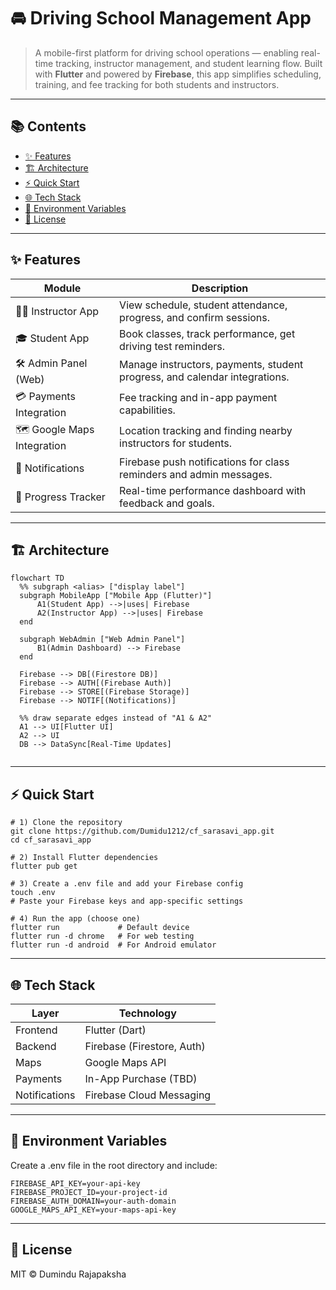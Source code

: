 # 🚘 Driving School Management App

> A mobile-first platform for driving school operations — enabling real-time tracking, instructor management, and student learning flow. Built with **Flutter** and powered by **Firebase**, this app simplifies scheduling, training, and fee tracking for both students and instructors.

---

## 📚 Contents

- [✨ Features](#-features)
- [🏗️ Architecture](#️-architecture)
- [⚡ Quick Start](#-quick-start)
- [🌐 Tech Stack](#-tech-stack)
- [🔐 Environment Variables](#-environment-variables)
- [📜 License](#-license)

---

## ✨ Features

| Module                    | Description                                                                 |
|---------------------------|-----------------------------------------------------------------------------|
| 👨‍🏫 Instructor App         | View schedule, student attendance, progress, and confirm sessions.          |
| 🎓 Student App            | Book classes, track performance, get driving test reminders.                |
| 🛠️ Admin Panel (Web)       | Manage instructors, payments, student progress, and calendar integrations.   |
| 💳 Payments Integration    | Fee tracking and in-app payment capabilities.                               |
| 🗺️ Google Maps Integration | Location tracking and finding nearby instructors for students.              |
| 🔔 Notifications           | Firebase push notifications for class reminders and admin messages.        |
| 🧾 Progress Tracker        | Real-time performance dashboard with feedback and goals.                    |

---

## 🏗️ Architecture

```mermaid
flowchart TD
  %% subgraph <alias> ["display label"]
  subgraph MobileApp ["Mobile App (Flutter)"]
      A1(Student App) -->|uses| Firebase
      A2(Instructor App) -->|uses| Firebase
  end

  subgraph WebAdmin ["Web Admin Panel"]
      B1(Admin Dashboard) --> Firebase
  end

  Firebase --> DB[(Firestore DB)]
  Firebase --> AUTH[(Firebase Auth)]
  Firebase --> STORE[(Firebase Storage)]
  Firebase --> NOTIF[(Notifications)]

  %% draw separate edges instead of "A1 & A2"
  A1 --> UI[Flutter UI]
  A2 --> UI
  DB --> DataSync[Real-Time Updates]


```

---

## ⚡ Quick Start

```
# 1) Clone the repository
git clone https://github.com/Dumidu1212/cf_sarasavi_app.git
cd cf_sarasavi_app

# 2) Install Flutter dependencies
flutter pub get

# 3) Create a .env file and add your Firebase config
touch .env
# Paste your Firebase keys and app-specific settings

# 4) Run the app (choose one)
flutter run             # Default device
flutter run -d chrome   # For web testing
flutter run -d android  # For Android emulator
```

---

## 🌐 Tech Stack

| Layer         | Technology                 |
| ------------- | -------------------------- |
| Frontend      | Flutter (Dart)             |
| Backend       | Firebase (Firestore, Auth) |
| Maps          | Google Maps API            |
| Payments      | In-App Purchase (TBD)      |
| Notifications | Firebase Cloud Messaging   |

---

## 🔐 Environment Variables

  Create a .env file in the root directory and include:
  
```
FIREBASE_API_KEY=your-api-key
FIREBASE_PROJECT_ID=your-project-id
FIREBASE_AUTH_DOMAIN=your-auth-domain
GOOGLE_MAPS_API_KEY=your-maps-api-key
```

---

## 📜 License
  MIT © Dumindu Rajapaksha
